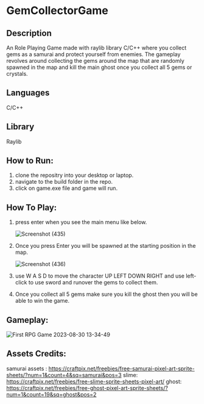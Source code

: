 # GemCollectorGame

## Description
An Role Playing Game made with raylib library C/C++ where you collect gems as a samurai and protect yourself from enemies. The gameplay revolves around collecting the gems around the map that are randomly spawned in the map and kill the main ghost once you collect all 5 gems or crystals.

## Languages
  C/C++

## Library
  Raylib

## How to Run:

1. clone the repositry into your desktop or laptop.
2. navigate to the build folder in the repo.
3. click on game.exe file and game will run.

## How To Play:

1. press enter when you see the main menu like below.
   
   ![Screenshot (435)](https://github.com/dhananjay-Byte/GemCollectorGame/assets/82323909/b7adfe2b-eedf-4b7d-a522-b6b19ad3ea53)

2. Once you press Enter you will be spawned at the starting position in the map.

   ![Screenshot (436)](https://github.com/dhananjay-Byte/GemCollectorGame/assets/82323909/3a8d792a-346f-4f90-be3c-0b347f02d10c)

3. use W A S D to move the character UP LEFT DOWN RIGHT and use left-click to use sword and runover the gems to collect them.
   
4. Once you collect all 5 gems make sure you kill the ghost then you will be able to win the game.

## Gameplay:

![First RPG Game 2023-08-30 13-34-49](https://github.com/dhananjay-Byte/GemCollectorGame/assets/82323909/1c446ea9-e168-45df-9c3b-2cace5817e13)

## Assets Credits:

samurai assets : https://craftpix.net/freebies/free-samurai-pixel-art-sprite-sheets/?num=1&count=4&sq=samurai&pos=3
slime: https://craftpix.net/freebies/free-slime-sprite-sheets-pixel-art/
ghost: https://craftpix.net/freebies/free-ghost-pixel-art-sprite-sheets/?num=1&count=19&sq=ghost&pos=2

